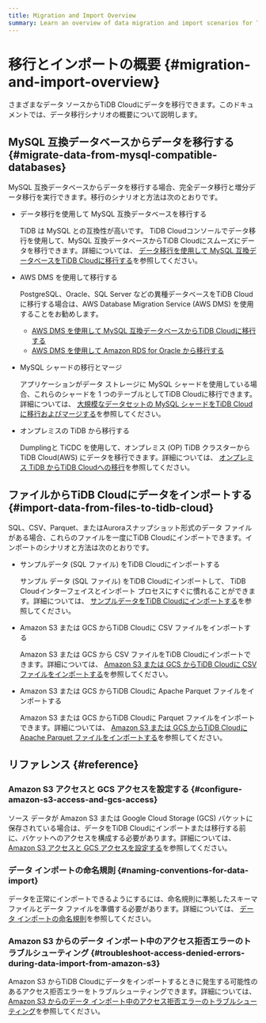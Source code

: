 ```yaml
---
title: Migration and Import Overview
summary: Learn an overview of data migration and import scenarios for TiDB Cloud.
---
```


# 移行とインポートの概要 {#migration-and-import-overview}

さまざまなデータ ソースからTiDB Cloudにデータを移行できます。このドキュメントでは、データ移行シナリオの概要について説明します。

## MySQL 互換データベースからデータを移行する {#migrate-data-from-mysql-compatible-databases}

MySQL 互換データベースからデータを移行する場合、完全データ移行と増分データ移行を実行できます。移行のシナリオと方法は次のとおりです。

-   データ移行を使用して MySQL 互換データベースを移行する

    TiDB は MySQL との互換性が高いです。 TiDB Cloudコンソールでデータ移行を使用して、MySQL 互換データベースからTiDB Cloudにスムーズにデータを移行できます。詳細については、 [データ移行を使用して MySQL 互換データベースをTiDB Cloudに移行する](/tidb-cloud/migrate-from-mysql-using-data-migration.md)を参照してください。

-   AWS DMS を使用して移行する

    PostgreSQL、Oracle、SQL Server などの異種データベースをTiDB Cloudに移行する場合は、AWS Database Migration Service (AWS DMS) を使用することをお勧めします。

    -   [AWS DMS を使用して MySQL 互換データベースからTiDB Cloudに移行する](/tidb-cloud/migrate-from-mysql-using-aws-dms.md)
    -   [AWS DMS を使用して Amazon RDS for Oracle から移行する](/tidb-cloud/migrate-from-oracle-using-aws-dms.md)

-   MySQL シャードの移行とマージ

    アプリケーションがデータ ストレージに MySQL シャードを使用している場合、これらのシャードを 1 つのテーブルとしてTiDB Cloudに移行できます。詳細については、 [大規模なデータセットの MySQL シャードをTiDB Cloudに移行およびマージする](/tidb-cloud/migrate-sql-shards.md)を参照してください。

-   オンプレミスの TiDB から移行する

    Dumplingと TiCDC を使用して、オンプレミス (OP) TiDB クラスターからTiDB Cloud(AWS) にデータを移行できます。詳細については、 [オンプレミス TiDB からTiDB Cloudへの移行](/tidb-cloud/migrate-from-op-tidb.md)を参照してください。

## ファイルからTiDB Cloudにデータをインポートする {#import-data-from-files-to-tidb-cloud}

SQL、CSV、Parquet、またはAuroraスナップショット形式のデータ ファイルがある場合、これらのファイルを一度にTiDB Cloudにインポートできます。インポートのシナリオと方法は次のとおりです。

-   サンプルデータ (SQL ファイル) をTiDB Cloudにインポートする

    サンプル データ (SQL ファイル) をTiDB Cloudにインポートして、 TiDB Cloudインターフェイスとインポート プロセスにすぐに慣れることができます。詳細については、 [サンプルデータをTiDB Cloudにインポートする](/tidb-cloud/import-sample-data.md)を参照してください。

-   Amazon S3 または GCS からTiDB Cloudに CSV ファイルをインポートする

    Amazon S3 または GCS から CSV ファイルをTiDB Cloudにインポートできます。詳細については、 [Amazon S3 または GCS からTiDB Cloudに CSV ファイルをインポートする](/tidb-cloud/import-csv-files.md)を参照してください。

-   Amazon S3 または GCS からTiDB Cloudに Apache Parquet ファイルをインポートする

    Amazon S3 または GCS からTiDB Cloudに Parquet ファイルをインポートできます。詳細については、 [Amazon S3 または GCS からTiDB Cloudに Apache Parquet ファイルをインポートする](/tidb-cloud/import-parquet-files.md)を参照してください。

## リファレンス {#reference}

### Amazon S3 アクセスと GCS アクセスを設定する {#configure-amazon-s3-access-and-gcs-access}

ソース データが Amazon S3 または Google Cloud Storage (GCS) バケットに保存されている場合は、データをTiDB Cloudにインポートまたは移行する前に、バケットへのアクセスを構成する必要があります。詳細については、 [Amazon S3 アクセスと GCS アクセスを設定する](/tidb-cloud/config-s3-and-gcs-access.md)を参照してください。

### データ インポートの命名規則 {#naming-conventions-for-data-import}

データを正常にインポートできるようにするには、命名規則に準拠したスキーマ ファイルとデータ ファイルを準備する必要があります。詳細については、 [データ インポートの命名規則](/tidb-cloud/naming-conventions-for-data-import.md)を参照してください。

### Amazon S3 からのデータ インポート中のアクセス拒否エラーのトラブルシューティング {#troubleshoot-access-denied-errors-during-data-import-from-amazon-s3}

Amazon S3 からTiDB Cloudにデータをインポートするときに発生する可能性のあるアクセス拒否エラーをトラブルシューティングできます。詳細については、 [Amazon S3 からのデータ インポート中のアクセス拒否エラーのトラブルシューティング](/tidb-cloud/troubleshoot-import-access-denied-error.md)を参照してください。
